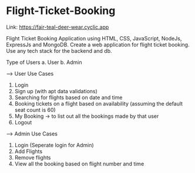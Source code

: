 # Flight-Ticket-Booking

Link: https://fair-teal-deer-wear.cyclic.app

Flight Ticket Booking Application using HTML, CSS, JavaScript, NodeJs, ExpressJs and MongoDB. Create a web application for flight ticket booking. Use any tech stack for the backend and db.

Type of Users 
a. User 
b. Admin

--> User Use Cases

1. Login
2. Sign up (with apt data validations)
3. Searching for flights based on date and time
4. Booking tickets on a flight based on availability (assuming the default seat count is 60)
5. My Booking -> to list out all the bookings made by that user
6. Logout
   
--> Admin Use Cases

1. Login (Seperate login for Admin)
2. Add Flights
3. Remove flights
4. View all the booking based on flight number and time  
